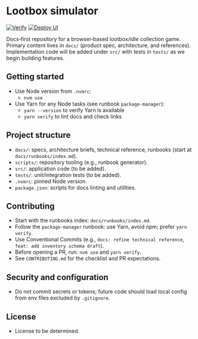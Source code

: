 # Lootbox simulator

[![Verify](actions/workflows/verify.yml/badge.svg?branch=main)](actions/workflows/verify.yml)
[![Deploy UI](actions/workflows/deploy-ui-pages.yml/badge.svg?branch=main)](actions/workflows/deploy-ui-pages.yml)

Docs‑first repository for a browser‑based lootbox/idle collection game. Primary content lives
in `docs/` (product spec, architecture, and references). Implementation code will be added under
`src/` with tests in `tests/` as we begin building features.

## Getting started

- Use Node version from `.nvmrc`:
  - `nvm use`
- Use Yarn for any Node tasks (see runbook `package-manager`):
  - `yarn --version` to verify Yarn is available
  - `yarn verify` to lint docs and check links

## Project structure

- `docs/`: specs, architecture briefs, technical reference, runbooks (start at
  `docs/runbooks/index.md`).
- `scripts/`: repository tooling (e.g., runbook generator).
- `src/`: application code (to be added).
- `tests/`: unit/integration tests (to be added).
- `.nvmrc`: pinned Node version.
- `package.json`: scripts for docs linting and utilities.

## Contributing

- Start with the runbooks index: `docs/runbooks/index.md`.
- Follow the `package-manager` runbook: use Yarn, avoid npm; prefer `yarn verify`.
- Use Conventional Commits (e.g., `docs: refine technical reference`,
  `feat: add inventory schema draft`).
- Before opening a PR, run: `nvm use` and `yarn verify`.
- See `CONTRIBUTING.md` for the checklist and PR expectations.

## Security and configuration

- Do not commit secrets or tokens; future code should load local config from env files excluded by
  `.gitignore`.

## License

- License to be determined.
